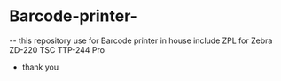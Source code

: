# Barcode-printer-
 -- this repository use for Barcode printer in house 
    include ZPL for Zebra ZD-220
            TSC TTP-244 Pro 

 - thank you
